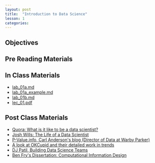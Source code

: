 ```yaml
---
layout: post
title:  "Introduction to Data Science"
lesson: 1
categories:
---
```

## Objectives

## Pre Reading Materials

## In Class Materials
* [lab_01a.md](https://github.com/datadave/data-science-course/blob/master/materials/lesson01_intro_to_data_science/lab_01a.md)
* [lab_01a_example.md](https://github.com/datadave/data-science-course/blob/master/materials/lesson01_intro_to_data_science/lab_01a_example.md)
* [lab_01b.md](https://github.com/datadave/data-science-course/blob/master/materials/lesson01_intro_to_data_science/lab_01b.md)
* [lec_01.pdf](https://github.com/datadave/data-science-course/blob/master/materials/lesson01_intro_to_data_science/lec_01.pdf)

## Post Class Materials
* <a href="http://www.quora.com/Data-Science/What-is-it-like-to-be-a-data-scientist">Quora: What is it like to be a data scientist?</a>
* <a href="http://www.youtube.com/watch?v=h9vQIPfe2uU"> Josh Wills: The Life of a Data Scientist</a>
* <a href="http://www.p-value.info/"> P-Value.info, Carl Anderson's blog (Director of Data at Warby Parker)</a>
* <a href="http://blog.okcupid.com/"> A look at OKCupid and their detailed work in trends</a>
* <a href="http://radar.oreilly.com/2011/09/building-data-science-teams.html">DJ Patil, Building Data Science Teams</a>
* <a href="http://benfry.com/phd/">Ben Fry's Dissertation: Computational Information Design </a>
